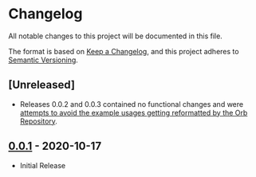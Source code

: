 # Changelog
All notable changes to this project will be documented in this file.

The format is based on [Keep a Changelog](https://keepachangelog.com/en/1.0.0/),
and this project adheres to [Semantic Versioning](https://semver.org/spec/v2.0.0.html).

## [Unreleased]
 - Releases 0.0.2 and 0.0.3 contained no functional changes and were [attempts to avoid the example usages getting reformatted by the Orb Repository](https://discuss.circleci.com/t/orb-example-formatting-gets-mangled-after-publishing/37816).

## [0.0.1] - 2020-10-17
 - Initial Release


[0.0.1]: https://github.com/adamu/slack-webhook-orb/releases/tag/0.0.1
